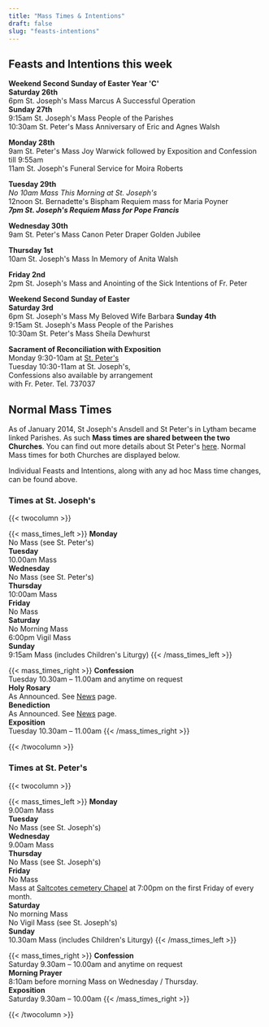 ```yaml
---
title: "Mass Times & Intentions"
draft: false
slug: "feasts-intentions"
---
```


## Feasts and Intentions this week  

**Weekend Second Sunday of Easter Year 'C'**  
**Saturday 26th**  
6pm St. Joseph's Mass Marcus A Successful Operation  
**Sunday 27th**  
9:15am St. Joseph's Mass People of the Parishes  
10:30am St. Peter's Mass Anniversary of Eric and Agnes Walsh  

**Monday 28th**  
9am St. Peter's Mass Joy Warwick followed by Exposition and Confession till 9:55am  
11am St. Joseph's Funeral Service for Moira Roberts

**Tuesday 29th**  
*No 10am Mass This Morning at St. Joseph's*  
12noon St. Bernadette's Bispham Requiem mass for Maria Poyner  
***7pm St. Joseph's Requiem Mass for Pope Francis***  

**Wednesday 30th**  
9am St. Peter's Mass Canon Peter Draper Golden Jubilee  

**Thursday 1st**  
10am St. Joseph's Mass In Memory of Anita Walsh  

**Friday 2nd**  
2pm St. Joseph's Mass and Anointing of the Sick Intentions of Fr. Peter

**Weekend Second Sunday of Easter**  
**Saturday 3rd**  
6pm St. Joseph's Mass My Beloved Wife Barbara
**Sunday 4th**  
9:15am St. Joseph's Mass People of the Parishes  
10:30am St. Peter's Mass Sheila Dewhurst
  
**Sacrament of Reconciliation with Exposition**  
Monday 9:30-10am at [St. Peter's](https://www.stpeterslytham.co.uk/)  
Tuesday 10:30-11am at St. Joseph's,  
Confessions also available by arrangement  
with Fr. Peter. Tel. 737037

## Normal Mass Times

As of January 2014, St Joseph's Ansdell and St Peter's in Lytham became linked Parishes. As such **Mass times are shared between the two Churches**. You can find out more details about St Peter's [here](https://www.stpeterslytham.co.uk/). Normal Mass times for both Churches are displayed below.

Individual Feasts and Intentions, along with any ad hoc Mass time changes, can be found above.

### Times at St. Joseph's

{{< twocolumn >}}

{{< mass_times_left >}}
**Monday**  
No Mass (see St. Peter's)  
**Tuesday**  
10.00am Mass  
**Wednesday**  
No Mass (see St. Peter's)  
**Thursday**  
10:00am Mass  
**Friday**  
No Mass  
**Saturday**  
No Morning Mass  
6:00pm Vigil Mass  
**Sunday**  
9:15am Mass (includes Children's Liturgy)
{{< /mass_times_left >}}

{{< mass_times_right >}}
**Confession**  
Tuesday 10.30am – 11.00am and anytime on request  
**Holy Rosary**  
As Announced. See [News](/news) page.  
**Benediction**  
As Announced. See [News](/news) page.  
**Exposition**  
Tuesday 10.30am – 11.00am
{{< /mass_times_right >}}

{{< /twocolumn >}}

### Times at St. Peter's

{{< twocolumn >}}

{{< mass_times_left >}}
**Monday**  
9.00am Mass  
**Tuesday**  
No Mass (see St. Joseph's)  
**Wednesday**  
9.00am Mass  
**Thursday**  
No Mass (see St. Joseph's)  
**Friday**  
No Mass  
Mass at [Saltcotes cemetery Chapel](https://goo.gl/maps/McT83) at 7:00pm on the first Friday of every month.  
**Saturday**  
No morning Mass  
No Vigil Mass (see St. Joseph's)  
**Sunday**  
10.30am Mass (includes Children's Liturgy)
{{< /mass_times_left >}}

{{< mass_times_right >}}
**Confession**  
Saturday 9.30am – 10.00am and anytime on request  
**Morning Prayer**  
8:10am before morning Mass on Wednesday / Thursday.  
**Exposition**  
Saturday 9.30am – 10.00am
{{< /mass_times_right >}}

{{< /twocolumn >}}
